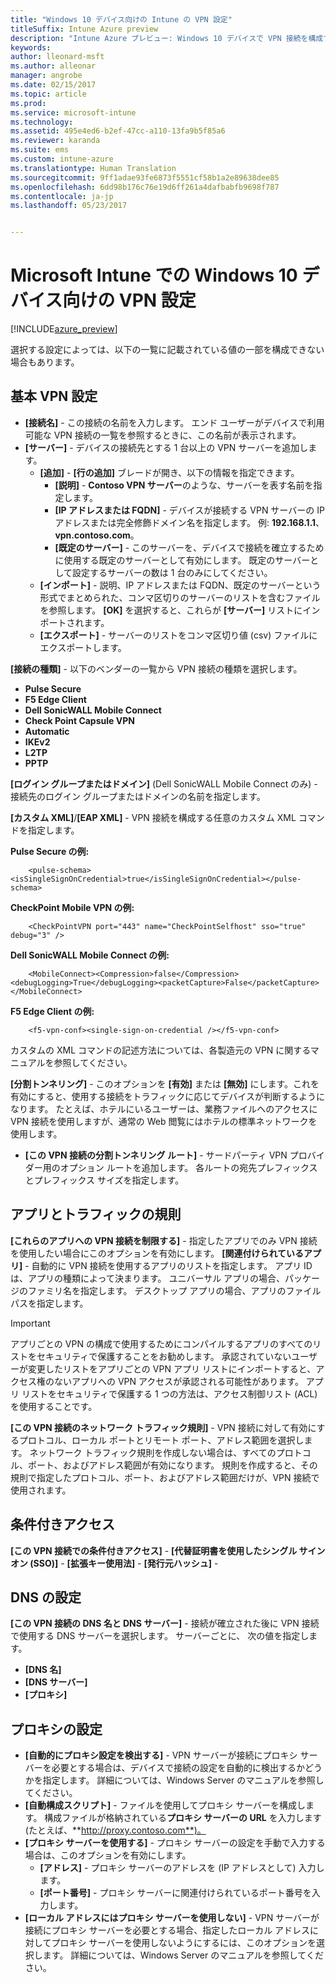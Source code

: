 ```yaml
---
title: "Windows 10 デバイス向けの Intune の VPN 設定"
titleSuffix: Intune Azure preview
description: "Intune Azure プレビュー: Windows 10 デバイスで VPN 接続を構成するために使用できる Intune 設定について説明します。"
keywords: 
author: lleonard-msft
ms.author: alleonar
manager: angrobe
ms.date: 02/15/2017
ms.topic: article
ms.prod: 
ms.service: microsoft-intune
ms.technology: 
ms.assetid: 495e4ed6-b2ef-47cc-a110-13fa9b5f85a6
ms.reviewer: karanda
ms.suite: ems
ms.custom: intune-azure
ms.translationtype: Human Translation
ms.sourcegitcommit: 9ff1adae93fe6873f5551cf58b1a2e89638dee85
ms.openlocfilehash: 6dd98b176c76e19d6ff261a4dafbabfb9698f787
ms.contentlocale: ja-jp
ms.lasthandoff: 05/23/2017


---
```


# <a name="vpn-settings-for-windows-10-devices-in-microsoft-intune"></a>Microsoft Intune での Windows 10 デバイス向けの VPN 設定

[!INCLUDE[azure_preview](./includes/azure_preview.md)]

選択する設定によっては、以下の一覧に記載されている値の一部を構成できない場合もあります。


## <a name="base-vpn-settings"></a>基本 VPN 設定


- **[接続名]** - この接続の名前を入力します。 エンド ユーザーがデバイスで利用可能な VPN 接続の一覧を参照するときに、この名前が表示されます。
- **[サーバー]** - デバイスの接続先とする 1 台以上の VPN サーバーを追加します。
    - **[追加]** - **[行の追加]** ブレードが開き、以下の情報を指定できます。
        - **[説明]** - **Contoso VPN サーバー**のような、サーバーを表す名前を指定します。
        - **[IP アドレスまたは FQDN]** - デバイスが接続する VPN サーバーの IP アドレスまたは完全修飾ドメイン名を指定します。 例: **192.168.1.1**、**vpn.contoso.com**。
        - **[既定のサーバー]** - このサーバーを、デバイスで接続を確立するために使用する既定のサーバーとして有効にします。 既定のサーバーとして設定するサーバーの数は 1 台のみにしてください。
    - **[インポート]** - 説明、IP アドレスまたは FQDN、既定のサーバーという形式でまとめられた、コンマ区切りのサーバーのリストを含むファイルを参照します。 **[OK]** を選択すると、これらが **[サーバー]** リストにインポートされます。
    - **[エクスポート]** - サーバーのリストをコンマ区切り値 (csv) ファイルにエクスポートします。

**[接続の種類]** - 以下のベンダーの一覧から VPN 接続の種類を選択します。
- **Pulse Secure**
- **F5 Edge Client**
- **Dell SonicWALL Mobile Connect**
- **Check Point Capsule VPN**
- **Automatic**
- **IKEv2**
- **L2TP**
- **PPTP**

**[ログイン グループまたはドメイン]** (Dell SonicWALL Mobile Connect のみ) - 接続先のログイン グループまたはドメインの名前を指定します。

**[カスタム XML]**/**[EAP XML]** - VPN 接続を構成する任意のカスタム XML コマンドを指定します。

**Pulse Secure の例:**

```
    <pulse-schema><isSingleSignOnCredential>true</isSingleSignOnCredential></pulse-schema>
```

**CheckPoint Mobile VPN の例:**

```
    <CheckPointVPN port="443" name="CheckPointSelfhost" sso="true" debug="3" />
```

**Dell SonicWALL Mobile Connect の例:**

```
    <MobileConnect><Compression>false</Compression><debugLogging>True</debugLogging><packetCapture>False</packetCapture></MobileConnect>
```

**F5 Edge Client の例:**

```
    <f5-vpn-conf><single-sign-on-credential /></f5-vpn-conf>
```

カスタムの XML コマンドの記述方法については、各製造元の VPN に関するマニュアルを参照してください。

**[分割トンネリング]** - このオプションを **[有効]** または **[無効]** にします。これを有効にすると、使用する接続をトラフィックに応じてデバイスが判断するようになります。 たとえば、ホテルにいるユーザーは、業務ファイルへのアクセスに VPN 接続を使用しますが、通常の Web 閲覧にはホテルの標準ネットワークを使用します。
- **[この VPN 接続の分割トンネリング ルート]** - サードパーティ VPN プロバイダー用のオプション ルートを追加します。 各ルートの宛先プレフィックスとプレフィックス サイズを指定します。

## <a name="apps-and-traffic-rules"></a>アプリとトラフィックの規則

**[これらのアプリへの VPN 接続を制限する]** - 指定したアプリでのみ VPN 接続を使用したい場合にこのオプションを有効にします。
**[関連付けられているアプリ]** - 自動的に VPN 接続を使用するアプリのリストを指定します。 アプリ ID は、アプリの種類によって決まります。 ユニバーサル アプリの場合、パッケージのファミリ名を指定します。 デスクトップ アプリの場合、アプリのファイル パスを指定します。

>[!IMPORTANT]
>アプリごとの VPN の構成で使用するためにコンパイルするアプリのすべてのリストをセキュリティで保護することをお勧めします。 承認されていないユーザーが変更したリストをアプリごとの VPN アプリ リストにインポートすると、アクセス権のないアプリへの VPN アクセスが承認される可能性があります。 アプリ リストをセキュリティで保護する 1 つの方法は、アクセス制御リスト (ACL) を使用することです。

**[この VPN 接続のネットワーク トラフィック規則]** - VPN 接続に対して有効にするプロトコル、ローカル ポートとリモート ポート、アドレス範囲を選択します。 ネットワーク トラフィック規則を作成しない場合は、すべてのプロトコル、ポート、およびアドレス範囲が有効になります。 規則を作成すると、その規則で指定したプロトコル、ポート、およびアドレス範囲だけが、VPN 接続で使用されます。


## <a name="conditional-access"></a>条件付きアクセス

**[この VPN 接続での条件付きアクセス]** -
**[代替証明書を使用したシングル サインオン (SSO)]** -
**[拡張キー使用法]** -
**[発行元ハッシュ]** -

## <a name="dns-settings"></a>DNS の設定

**[この VPN 接続の DNS 名と DNS サーバー]** - 接続が確立された後に VPN 接続で使用する DNS サーバーを選択します。
サーバーごとに、 次の値を指定します。
- **[DNS 名]**
- **[DNS サーバー]**
- **[プロキシ]**

## <a name="proxy-settings"></a>プロキシの設定

- **[自動的にプロキシ設定を検出する]** - VPN サーバーが接続にプロキシ サーバーを必要とする場合は、デバイスで接続の設定を自動的に検出するかどうかを指定します。 詳細については、Windows Server のマニュアルを参照してください。
- **[自動構成スクリプト]** - ファイルを使用してプロキシ サーバーを構成します。 構成ファイルが格納されている**プロキシ サーバーの URL** を入力します (たとえば、**http://proxy.contoso.com**)。
- **[プロキシ サーバーを使用する]** - プロキシ サーバーの設定を手動で入力する場合は、このオプションを有効にします。
    - **[アドレス]** - プロキシ サーバーのアドレスを (IP アドレスとして) 入力します。
    - **[ポート番号]** - プロキシ サーバーに関連付けられているポート番号を入力します。
- **[ローカル アドレスにはプロキシ サーバーを使用しない]** - VPN サーバーが接続にプロキシ サーバーを必要とする場合、指定したローカル アドレスに対してプロキシ サーバーを使用しないようにするには、このオプションを選択します。 詳細については、Windows Server のマニュアルを参照してください。

